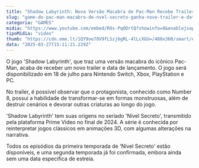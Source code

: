 ```yaml
---
title: "Shadow Labyrinth: Nova Versão Macabra de Pac-Man Recebe Trailer e Data de Lançamento"
slug: "game-do-pac-man-macabro-de-nvel-secreto-ganha-novo-trailer-e-data"
categoria: "GAMES"
midia: "https://www.youtube.com/embed/ROs-PqODrtQ?showinfo=0&enablejsapi=1"
tipoMidia: "video"
thumb: "https://cdn.ome.lt/1QY9ve70V9fLSzj6gRL-4lLcXGU=/480x360/smart/extras/conteudos/Captura_de_tela_2025-03-27_114953.png"
data: "2025-03-27T15:11:21.229Z"
---
```


O jogo 'Shadow Labyrinth', que traz uma versão macabra do icônico Pac-Man, acaba de receber um novo trailer e data de lançamento. O jogo será disponibilizado em 18 de julho para Nintendo Switch, Xbox, PlayStation e PC.

No trailer, é possível observar que o protagonista, conhecido como Number 8, possui a habilidade de transformar-se em formas monstruosas, além de destruir cenários e devorar outras criaturas ao longo do jogo.

'Shadow Labyrinth' tem suas origens no seriado 'Nível Secreto', transmitido pela plataforma Prime Video no final de 2024. A série é conhecida por reinterpretar jogos clássicos em animações 3D, com algumas alterações na narrativa.

Todos os episódios da primeira temporada de 'Nível Secreto' estão disponíveis, e uma segunda temporada já foi confirmada, embora ainda sem uma data específica de estreia.